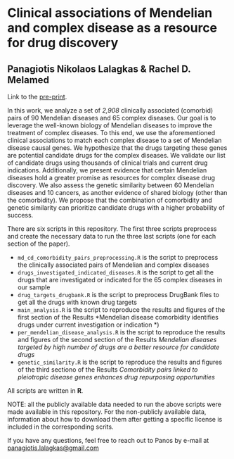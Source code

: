 # Clinical associations of Mendelian and complex disease as a resource for drug discovery

## Panagiotis Nikolaos Lalagkas & Rachel D. Melamed

Link to the [pre-print]([https://doi.org/10.1002/ctd2.248](https://www.biorxiv.org/content/10.1101/2023.07.23.550190v1)).

In this work, we analyze a set of *2,908* clinically associated (comorbid) pairs of 90 Mendelian diseases and 65 complex diseases. Our goal is to leverage the well-known biology of Mendelian diseases to improve the treatment of complex diseases. To this end, we use the aforementioned clinical associations to match each complex disease to a set of Mendelian disease causal genes. We hypothesize that the drugs targeting these genes are potential candidate drugs for the complex diseases. We validate our list of candidate drugs using thousands of clinical trials and current drug indications. Additionally, we present evidence that certain Mendelian diseases hold a greater promise as resources for complex disease drug discovery. We also assess the genetic similarity between 60 Mendelian diseases and 10 cancers, as another evidence of shared biology (other than the comorbidity). We propose that the combination of comorbidity and genetic similarity can prioritize candidate drugs with a higher probability of success.

There are six scripts in this repository. The first three scripts preprocess and create the necessary data to run the three last scripts (one for each section of the paper).

- `md_cd_comorbidity_pairs_preprocessing.R` is the script to preprocess the clinically associated pairs of Mendelian and complex diseases
- `drugs_investigated_indicated_diseases.R` is the script to get all the drugs that are investigated or indicated for the 65 complex diseases in our sample
- `drug_targets_drugbank.R` is the script to preprocess DrugBank files to get all the drugs with known drug targets
- `main_analysis.R` is the script to reproduce the results and figures of the first section of the Results *Mendelian disease comorbidity identifies drugs under current investigation or indication
*)
- `per_mendelian_disease_analysis.R` is the script to reproduce the results and figures of the second section of the Results *Mendelian diseases targeted by high number of drugs are a better resource for candidate drugs*
- `genetic_similarity.R` is the script to reproduce the results and figures of the third sectiono of the Results *Comorbidity pairs linked to pleiotropic disease genes enhances drug repurposing opportunities*

All scripts are written in **R**.

NOTE: all the publicly available data needed to run the above scripts were made available in this repository. For the non-publicly available data, information about how to download them after getting a specific license is included in the corresponding scrits.

If you have any questions, feel free to reach out to Panos by e-mail at [panagiotis.lalagkas@gmail.com](mailto:panagiotis.lalagkas@gmail.com)


